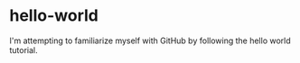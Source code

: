 # hello-world
I'm attempting to familiarize myself with GitHub by following the hello world tutorial.
